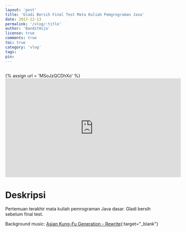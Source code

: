 ```yaml
---
layout: 'post'
title: 'Gladi Bersih Final Test Mata Kuliah Pemgrograman Java'
date: 2017-12-13
permalink: '/vlog/:title'
author: 'BanditHijo'
license: true
comments: true
toc: true
category: 'vlog'
tags:
pin:
---
```


<div style="margin-top:30px;"></div>
<!-- EMBED CONTAINER: YOUTUBE -->
{% assign url = 'MSoJzQCDhXo' %}
<div class='embed-container'>
<iframe width="560" height="315" src="https://www.youtube.com/embed/{{ url }}" frameborder="0" allow="accelerometer; autoplay; encrypted-media; gyroscope; picture-in-picture" allowfullscreen></iframe>
</div>

# Deskripsi

Pertemuan terakhir mata kuliah pemrograman Java dasar. Gladi bersih sebelum final test.

Background music:
[Asian Kung-Fu Generation - Rewrite](https://youtu.be/Tz3HO-1JCkY){:target="_blank"}
